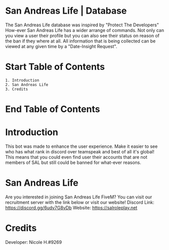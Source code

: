 # San Andreas Life | Database

The San Andreas Life database was inspired by "Protect The Developers" How-ever San Andreas Life has a wider arrange of commands.
Not only can you view a user their profile but you can also see their status on reason of the ban if they where at all.
All information that is being collected can be viewed at any given time by a "Date-Insight Request".

# Start Table of Contents
    1. Introduction
    2. San Andreas Life 
    3. Credits
# End Table of Contents

# Introduction
This bot was made to enhance the user experience. Make it easier to see who has what rank in discord over teamspeak and best of all it's global! 
This means that you could even find user their accounts that are not members of SAL but still could be banned for what-ever reasons.

# San Andreas Life
Are you interested in joining San Andreas Life FiveM? You can visit our recruitment server with the link below or visit our website!
Discord Link: https://discord.gg/6udv7G8vDb
Website: https://salroleplay.net

# Credits
Developer: Nicole H.#9269